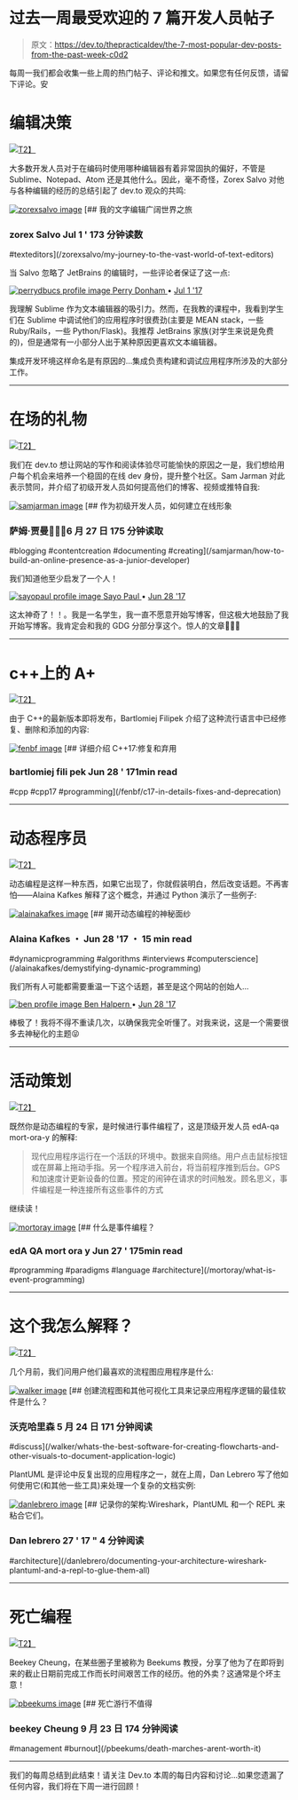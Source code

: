 # 过去一周最受欢迎的 7 篇开发人员帖子

> 原文：<https://dev.to/thepracticaldev/the-7-most-popular-dev-posts-from-the-past-week-c0d2>

每周一我们都会收集一些上周的热门帖子、评论和推文。如果您有任何反馈，请留下评论。安

# 编辑决策

[![](img/034aca9186983851b0c0fde671686930.png)T2】](https://i.giphy.com/media/5Zesu5VPNGJlm/giphy.gif)

大多数开发人员对于在编码时使用哪种编辑器有着非常固执的偏好，不管是 Sublime、Notepad、Atom 还是其他什么。因此，毫不奇怪，Zorex Salvo 对他与各种编辑的经历的总结引起了 dev.to 观众的共鸣:

[![zorexsalvo image](img/8592667bd9ae52d86efbd8883ff39bb7.png)](/zorexsalvo) [## 我的文字编辑广阔世界之旅

### zorex Salvo Jul 1 ' 173 分钟读数

#texteditors](/zorexsalvo/my-journey-to-the-vast-world-of-text-editors)

当 Salvo 忽略了 JetBrains 的编辑时，一些评论者保证了这一点:

[![perrydbucs profile image](img/f9ca53a5b1c52470f8925ee1127ecf2c.png) ](/perrydbucs) [ Perry Donham ](/perrydbucs) • [<time datetime="2017-07-01T16:56:20Z"> Jul 1 '17 </time>](https://dev.to/perrydbucs/comment/c5h) 

我理解 Sublime 作为文本编辑器的吸引力。然而，在我教的课程中，我看到学生们在 Sublime 中调试他们的应用程序时很费劲(主要是 MEAN stack，一些 Ruby/Rails，一些 Python/Flask)。我推荐 JetBrains 家族(对学生来说是免费的)，但是通常有一小部分人出于某种原因更喜欢文本编辑器。

集成开发环境这样命名是有原因的...集成负责构建和调试应用程序所涉及的大部分工作。

* * *

# 在场的礼物

[![](img/936d32c7edbc2c554ffc1c204bda2ae7.png)T2】](https://i.giphy.com/media/7rQf04hfkMx9K/giphy.gif)

我们在 dev.to 想让网站的写作和阅读体验尽可能愉快的原因之一是，我们想给用户每个机会来培养一个稳固的在线 dev 身份，提升整个社区。Sam Jarman 对此表示赞同，并介绍了初级开发人员如何提高他们的博客、视频或推特自我:

[![samjarman image](img/b7592834a0b48a9bc0d9cf8daa2c68e2.png)](/samjarman) [## 作为初级开发人员，如何建立在线形象

### 萨姆·贾曼👨🏼‍💻6 月 27 日 175 分钟读取

#blogging #contentcreation #documenting #creating](/samjarman/how-to-build-an-online-presence-as-a-junior-developer)

我们知道他至少启发了一个人！

[![sayopaul profile image](img/6c4d2c14e711ca4e4a54e09aedf29fc0.png) ](/sayopaul) [ Sayo Paul ](/sayopaul) • [<time datetime="2017-06-28T08:09:29Z"> Jun 28 '17 </time>](https://dev.to/sayopaul/comment/bn9) 

这太神奇了！！。我是一名学生，我一直不愿意开始写博客，但这极大地鼓励了我开始写博客。我肯定会和我的 GDG 分部分享这个。惊人的文章👏👏👏

* * *

# c++上的 A+

[![](img/3696f57ec4d664c65b50dc02987e7f06.png)T2】](https://i.giphy.com/media/3o7qE7iHUUPHfV7xQI/giphy.gif)

由于 C++的最新版本即将发布，Bartlomiej Filipek 介绍了这种流行语言中已经修复、删除和添加的内容:

[![fenbf image](img/4091b5af4d1a287b51716e620f21683e.png)](/fenbf) [## 详细介绍 C++17:修复和弃用

### bartlomiej fili pek Jun 28 ' 171min read

#cpp #cpp17 #programming](/fenbf/c17-in-details-fixes-and-deprecation)

* * *

# 动态程序员

[![](img/cc549a643eb66ec53c82833289e5ce74.png)T2】](https://i.giphy.com/media/NFFBiqmRILWRq/giphy.gif)

动态编程是这样一种东西，如果它出现了，你就假装明白，然后改变话题。不再害怕——Alaina Kafkes 解释了这个概念，并通过 Python 演示了一些例子:

[![alainakafkes image](img/f845ae2dfd00ad93fed3379409eaf0e1.png)](/alainakafkes) [## 揭开动态编程的神秘面纱

### Alaina Kafkes ・ Jun 28 '17 ・ 15 min read

#dynamicprogramming #algorithms #interviews #computerscience](/alainakafkes/demystifying-dynamic-programming)

我们所有人可能都需要重温一下这个话题，甚至是这个网站的创始人...

[![ben profile image](img/aafbcbcc2891483db855a7b6ec39b85c.png) ](/ben) [ Ben Halpern ](/ben) • [<time datetime="2017-06-28T14:50:14Z"> Jun 28 '17 </time>](https://dev.to/ben/comment/bod) 

棒极了！我将不得不重读几次，以确保我完全听懂了。对我来说，这是一个需要很多去神秘化的主题😝

* * *

# 活动策划

[![](img/abb1822b3e4eb4a794645834b09b6266.png)T2】](https://i.giphy.com/media/11jHkJpImWxbPy/giphy.gif)

既然你是动态编程的专家，是时候进行事件编程了，这是顶级开发人员 edA-qa mort-ora-y 的解释:

> 现代应用程序运行在一个活跃的环境中。数据来自网络。用户点击鼠标按钮或在屏幕上拖动手指。另一个程序进入前台，将当前程序推到后台。GPS 和加速度计更新设备的位置。预定的闹钟在请求的时间触发。顾名思义，事件编程是一种连接所有这些事件的方式

继续读！

[![mortoray image](img/31b5b64babf1bea612e0e3e83d446353.png)](/mortoray) [## 什么是事件编程？

### edA QA mort ora y Jun 27 ' 175min read

#programming #paradigms #language #architecture](/mortoray/what-is-event-programming)

* * *

# 这个我怎么解释？

[![](img/743833a65bb36a42c8ad02f030b93c7d.png)T2】](https://i.giphy.com/media/3oKIPEqDGUULpEU0aQ/giphy.gif)

几个月前，我们问用户他们最喜欢的流程图应用程序是什么:

[![walker image](img/1c84df0c4e4877cf179a164fe493740d.png)](/walker) [## 创建流程图和其他可视化工具来记录应用程序逻辑的最佳软件是什么？

### 沃克哈里森 5 月 24 日 171 分钟阅读

#discuss](/walker/whats-the-best-software-for-creating-flowcharts-and-other-visuals-to-document-application-logic)

PlantUML 是评论中反复出现的应用程序之一，就在上周，Dan Lebrero 写了他如何使用它(和其他一些工具)来处理一个复杂的文档实例:

[![danlebrero image](img/fab3b799b82ab0eca53099c3e59c800d.png)](/danlebrero) [## 记录你的架构:Wireshark，PlantUML 和一个 REPL 来粘合它们。

### Dan lebrero 27 ' 17 " 4 分钟阅读

#architecture](/danlebrero/documenting-your-architecture-wireshark-plantuml-and-a-repl-to-glue-them-all)

* * *

# 死亡编程

[![](img/17c1c59c2555d5f419d34ad5f57149e0.png)T2】](https://i.giphy.com/media/j37piTaD5HwTm/giphy.gif)

Beekey Cheung，在某些圈子里被称为 Beekums 教授，分享了他为了在即将到来的截止日期前完成工作而长时间艰苦工作的经历。他的外卖？这通常是个坏主意！

[![pbeekums image](img/15574e726c1c69307eb2149f9e28ea6a.png)](/pbeekums) [## 死亡游行不值得

### beekey Cheung 9 月 23 日 174 分钟阅读

#management #burnout](/pbeekums/death-marches-arent-worth-it)

* * *

我们的每周总结到此结束！请关注 Dev.to 本周的每日内容和讨论...如果您遗漏了任何内容，我们将在下周一进行回顾！